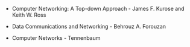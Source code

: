 * Computer Networking: A Top-down Approach - James F. Kurose and Keith W. Ross

* Data Communications and Networking - Behrouz A. Forouzan

* Computer Networks - Tennenbaum
